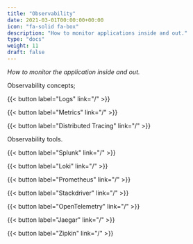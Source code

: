 ```yaml
---
title: "Observability"
date: 2021-03-01T00:00:00+00:00
icon: "fa-solid fa-box"
description: "How to monitor applications inside and out."
type: "docs"
weight: 11
draft: false
---
```


_How to monitor the application inside and out._

Observability concepts;

{{< button label="Logs" link="/" >}}
</br>

{{< button label="Metrics" link="/" >}}
</br>

{{< button label="Distributed Tracing" link="/" >}}
</br>

Observability tools.

{{< button label="Splunk" link="/" >}}
</br>

{{< button label="Loki" link="/" >}}
</br>

{{< button label="Prometheus" link="/" >}}
</br>

{{< button label="Stackdriver" link="/" >}}
</br>

{{< button label="OpenTelemetry" link="/" >}}
</br>

{{< button label="Jaegar" link="/" >}}
</br>

{{< button label="Zipkin" link="/" >}}
</br>

